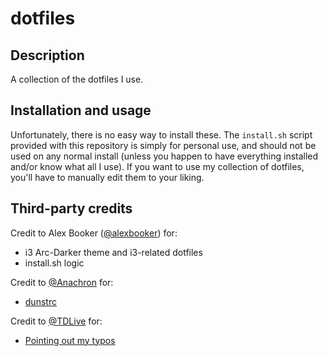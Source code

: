 # dotfiles

## Description
A collection of the dotfiles I use.

## Installation and usage
Unfortunately, there is no easy way to install these. The `install.sh` script provided with this repository is simply for personal use, and should not be used on any normal install (unless you happen to have everything installed and/or know what all I use). If you want to use my collection of dotfiles, you'll have to manually edit them to your liking.

## Third-party credits
Credit to Alex Booker ([@alexbooker](https://github.com/alexbooker)) for:

- i3 Arc-Darker theme and i3-related dotfiles
- install.sh logic

Credit to [@Anachron](https://github.com/Anachron) for:

- [dunstrc](/.config/dunst/dunstrc)

Credit to [@TDLive](https://github.com/TDLive) for:

- [Pointing out my typos](491144f39cf986170f0c8e445d80442e34c19206)
